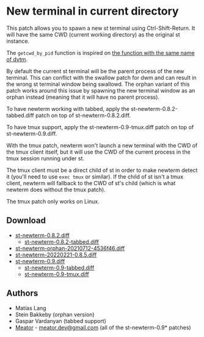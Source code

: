New terminal in current directory
=================================

This patch allows you to spawn a new st terminal using Ctrl-Shift-Return. It
will have the same CWD (current working directory) as the original st instance.

The `getcwd_by_pid` function is inspired on [the function with the same name of
dvtm](https://github.com/martanne/dvtm/blob/master/dvtm.c#L1036).

By default the current st terminal will be the parent process of the new terminal.
This can conflict with the swallow patch for dwm and can result in the wrong st
terminal window being swallowd. The orphan variant of this patch works around this
issue by spawning the new terminal window as an orphan instead (meaning that it
will have no parent process).

To have newterm working with tabbed, apply the st-newterm-0.8.2-tabbed.diff patch
on top of st-newterm-0.8.2.diff.

To have tmux support, apply the st-newterm-0.9-tmux.diff patch on top of
st-newterm-0.9.diff.

With the tmux patch, newterm won't launch a new terminal with the CWD of the tmux
client itself, but it will use the CWD of the current process in the tmux session
running under st.

The tmux client must be a direct child of st in order to make newterm detect it
(you'll need to use `exec tmux` or similar). If the child of st isn't a tmux
client, newterm will fallback to the CWD of st's child (which is what newterm
does without the tmux patch).

The tmux patch only works on Linux.

Download
--------

* [st-newterm-0.8.2.diff](st-newterm-0.8.2.diff)
  * [st-newterm-0.8.2-tabbed.diff](st-newterm-0.8.2-tabbed.diff)
* [st-newterm-orphan-20210712-4536f46.diff](st-newterm-orphan-20210712-4536f46.diff)
* [st-newterm-20220221-0.8.5.diff](st-newterm-20220221-0.8.5.diff)
* [st-newterm-0.9.diff](st-newterm-0.9.diff)
  * [st-newterm-0.9-tabbed.diff](st-newterm-0.9-tabbed.diff)
  * [st-newterm-0.9-tmux.diff](st-newterm-0.9-tmux.diff)

Authors
-------
* Matías Lang
* Stein Bakkeby (orphan version)
* Gaspar Vardanyan (tabbed support)
* [Meator](https://github.com/meator) - <meator.dev@gmail.com> (all of the st-newterm-0.9* patches)
